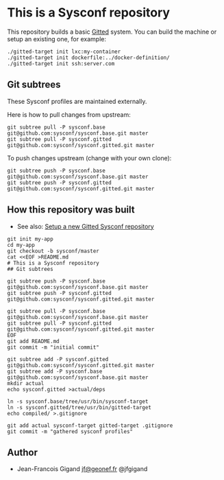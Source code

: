 # This is a Sysconf repository

This repository builds a basic [Gitted](http://gitted.io) system.
You can build the machine or setup an existing one, for example:
```
./gitted-target init lxc:my-container
./gitted-target init dockerfile:../docker-definition/
./gitted-target init ssh:server.com
```


## Git subtrees

These Sysconf profiles are maintained externally.

Here is how to pull changes from upstream:
```
git subtree pull -P sysconf.base git@github.com:sysconf/sysconf.base.git master
git subtree pull -P sysconf.gitted git@github.com:sysconf/sysconf.gitted.git master
```

To push changes upstream (change with your own clone):
```
git subtree push -P sysconf.base git@github.com:sysconf/sysconf.base.git master
git subtree push -P sysconf.gitted git@github.com:sysconf/sysconf.gitted.git master
```


## How this repository was built

* See also: [Setup a new Gitted Sysconf repository](http://gitted.io/tutorial/setup-gitted-sysconf/)

```
git init my-app
cd my-app
git checkout -b sysconf/master
cat <<EOF >README.md
# This is a Sysconf repository
## Git subtrees

git subtree push -P sysconf.base git@github.com:sysconf/sysconf.base.git master
git subtree push -P sysconf.gitted git@github.com:sysconf/sysconf.gitted.git master

git subtree pull -P sysconf.base git@github.com:sysconf/sysconf.base.git master
git subtree pull -P sysconf.gitted git@github.com:sysconf/sysconf.gitted.git master
EOF
git add README.md
git commit -m "initial commit"

git subtree add -P sysconf.gitted git@github.com:sysconf/sysconf.gitted.git master
git subtree add -P sysconf.base git@github.com:sysconf/sysconf.base.git master
mkdir actual
echo sysconf.gitted >actual/deps

ln -s sysconf.base/tree/usr/bin/sysconf-target
ln -s sysconf.gitted/tree/usr/bin/gitted-target
echo compiled/ >.gitignore

git add actual sysconf-target gitted-target .gitignore
git commit -m "gathered sysconf profiles"
```


## Author

* Jean-Francois Gigand <jf@geonef.fr> @jfgigand
